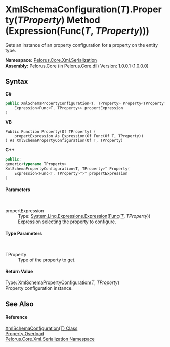 # XmlSchemaConfiguration(*T*).Property(*TProperty*) Method (Expression(Func(*T*, *TProperty*)))
 

Gets an instance of an property configuration for a property on the entity type.

**Namespace:**&nbsp;<a href="9052B9D6">Pelorus.Core.Xml.Serialization</a><br />**Assembly:**&nbsp;Pelorus.Core (in Pelorus.Core.dll) Version: 1.0.0.1 (1.0.0.0)

## Syntax

**C#**<br />
``` C#
public XmlSchemaPropertyConfiguration<T, TProperty> Property<TProperty>(
	Expression<Func<T, TProperty>> propertExpression
)

```

**VB**<br />
``` VB
Public Function Property(Of TProperty) ( 
	propertExpression As Expression(Of Func(Of T, TProperty))
) As XmlSchemaPropertyConfiguration(Of T, TProperty)
```

**C++**<br />
``` C++
public:
generic<typename TProperty>
XmlSchemaPropertyConfiguration<T, TProperty>^ Property(
	Expression<Func<T, TProperty>^>^ propertExpression
)
```


#### Parameters
&nbsp;<dl><dt>propertExpression</dt><dd>Type: <a href="http://msdn2.microsoft.com/en-us/library/bb335710" target="_blank">System.Linq.Expressions.Expression</a>(<a href="http://msdn2.microsoft.com/en-us/library/bb549151" target="_blank">Func</a>(<a href="9277C9E5">*T*</a>, *TProperty*))<br />Expression selecting the property to configure.</dd></dl>

#### Type Parameters
&nbsp;<dl><dt>TProperty</dt><dd>Type of the property to get.</dd></dl>

#### Return Value
Type: <a href="22622739">XmlSchemaPropertyConfiguration</a>(<a href="9277C9E5">*T*</a>, *TProperty*)<br />Property configuration instance.

## See Also


#### Reference
<a href="9277C9E5">XmlSchemaConfiguration(T) Class</a><br /><a href="38A649E">Property Overload</a><br /><a href="9052B9D6">Pelorus.Core.Xml.Serialization Namespace</a><br />
